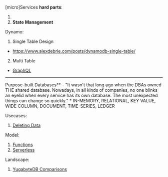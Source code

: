 [micro]Services **hard parts**:

1. 
2. **State Management**

Dynamo:
1. Single Table Design
* https://www.alexdebrie.com/posts/dynamodb-single-table/
2. Multi Table
* [GraphQL](https://www.alexdebrie.com/posts/dynamodb-single-table/#graphql--single-table-design)

----
Purpose-built Databases** - "It wasn't that long ago when the DBAs owned THE shared database. Nowadays, in all kinds of companies, no one blinks an eyelid when every service has its own database. The most unexpected things can change so quickly."
    * IN-MEMORY, RELATIONAL, KEY VALUE, WIDE COLUMN, DOCUMENT, TIME-SERIES, LEDGER
 
Usecases:
1. [Deleting Data](https://blog.twitter.com/engineering/en_us/topics/infrastructure/2020/deleting-data-distributed-throughout-your-microservices-architecture.html)

Model:
1. [Functions](https://flink.apache.org/stateful-functions.html)
2. [Serverless](https://cloudstate.io)

Landscape:
1. [YugabyteDB Comparisons](https://docs.yugabyte.com/latest/comparisons/)

